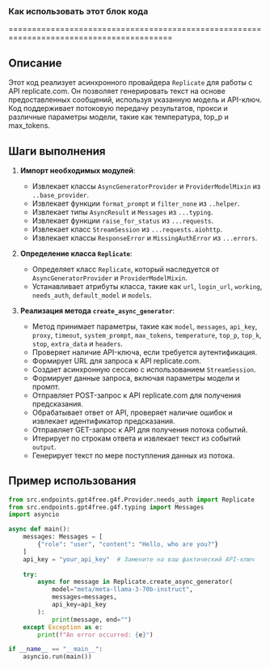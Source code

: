 ### Как использовать этот блок кода
=========================================================================================

Описание
-------------------------
Этот код реализует асинхронного провайдера `Replicate` для работы с API replicate.com. Он позволяет генерировать текст на основе предоставленных сообщений, используя указанную модель и API-ключ. Код поддерживает потоковую передачу результатов, прокси и различные параметры модели, такие как температура, top_p и max_tokens.

Шаги выполнения
-------------------------
1. **Импорт необходимых модулей**:
   - Извлекает классы `AsyncGeneratorProvider` и `ProviderModelMixin` из `..base_provider`.
   - Извлекает функции `format_prompt` и `filter_none` из `..helper`.
   - Извлекает типы `AsyncResult` и `Messages` из `...typing`.
   - Извлекает функции `raise_for_status` из `...requests`.
   - Извлекает класс `StreamSession` из `...requests.aiohttp`.
   - Извлекает классы `ResponseError` и `MissingAuthError` из `...errors`.

2. **Определение класса `Replicate`**:
   - Определяет класс `Replicate`, который наследуется от `AsyncGeneratorProvider` и `ProviderModelMixin`.
   - Устанавливает атрибуты класса, такие как `url`, `login_url`, `working`, `needs_auth`, `default_model` и `models`.

3. **Реализация метода `create_async_generator`**:
   - Метод принимает параметры, такие как `model`, `messages`, `api_key`, `proxy`, `timeout`, `system_prompt`, `max_tokens`, `temperature`, `top_p`, `top_k`, `stop`, `extra_data` и `headers`.
   - Проверяет наличие API-ключа, если требуется аутентификация.
   - Формирует URL для запроса к API replicate.com.
   - Создает асинхронную сессию с использованием `StreamSession`.
   - Формирует данные запроса, включая параметры модели и промпт.
   - Отправляет POST-запрос к API replicate.com для получения предсказания.
   - Обрабатывает ответ от API, проверяет наличие ошибок и извлекает идентификатор предсказания.
   - Отправляет GET-запрос к API для получения потока событий.
   - Итерирует по строкам ответа и извлекает текст из событий `output`.
   - Генерирует текст по мере поступления данных из потока.

Пример использования
-------------------------

```python
from src.endpoints.gpt4free.g4f.Provider.needs_auth import Replicate
from src.endpoints.gpt4free.g4f.typing import Messages
import asyncio

async def main():
    messages: Messages = [
        {"role": "user", "content": "Hello, who are you?"}
    ]
    api_key = "your_api_key"  # Замените на ваш фактический API-ключ
    
    try:
        async for message in Replicate.create_async_generator(
            model="meta/meta-llama-3-70b-instruct",
            messages=messages,
            api_key=api_key
        ):
            print(message, end="")
    except Exception as e:
        print(f"An error occurred: {e}")

if __name__ == "__main__":
    asyncio.run(main())